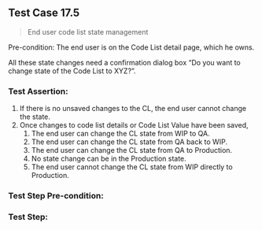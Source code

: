 ## Test Case 17.5

> End user code list state management

Pre-condition: The end user is on the Code List detail page, which he owns.

All these state changes need a confirmation dialog box “Do you want to change state of the Code List to XYZ?”.

### Test Assertion:

1. If there is no unsaved changes to the CL, the end user cannot change the state.
2. Once changes to code list details or Code List Value have been saved,
	1. The end user can change the CL state from WIP to QA.
	2. The end user can change the CL state from QA back to WIP.
	3. The end user can change the CL state from QA to Production.
	4. No state change can be in the Production state.
	5. The end user cannot change the CL state from WIP directly to Production.

### Test Step Pre-condition:



### Test Step: